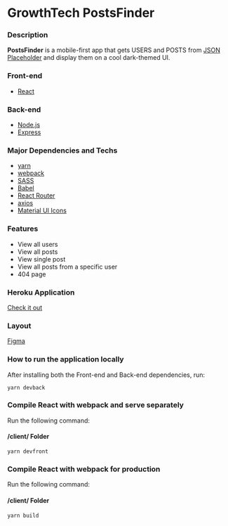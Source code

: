 # GrowthTech PostsFinder

### Description
**PostsFinder** is a mobile-first app that gets USERS and POSTS from [JSON Placeholder](https://jsonplaceholder.typicode.com/ "JSON Placeholder") and display them on a cool dark-themed UI.

### Front-end
- [React](https://pt-br.reactjs.org/ "React")

### Back-end
- [Node.js](https://nodejs.org/en/ "Node.js")
- [Express](https://expressjs.com/pt-br/ "Express")

### Major Dependencies and Techs
- [yarn](https://yarnpkg.com/ "yarn")
- [webpack](https://webpack.js.org/ "webpack")
- [SASS](https://sass-lang.com/ "SASS")
- [Babel](https://babeljs.io/ "Babel")
- [React Router](https://reactrouter.com/ "React Router")
- [axios](https://github.com/axios/axios "axios")
- [Material UI Icons](https://material-ui.com/pt/components/material-icons/ "Material UI Icons")

### Features
- View all users
- View all posts
- View single post
- View all posts from a specific user
- 404 page

### Heroku Application
[Check it out](https://growthtech-postsfinder.herokuapp.com/ "GrowthTech PostsFinder")

### Layout
[Figma](https://www.figma.com/file/gBpj1cyFfS3BXN6grUWhZl/GrowthTech-PostsFinder?node-id=0%3A1 "FigmaLayout")

### How to run the application locally
After installing both the Front-end and Back-end dependencies, run:

`yarn devback
`

### Compile React with webpack and serve separately
Run the following command:

#### /client/ Folder
`yarn devfront
`

### Compile React with webpack for production
Run the following command:

#### /client/ Folder
`yarn build
`